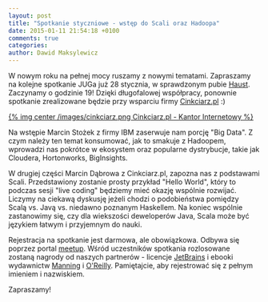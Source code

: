```yaml
---
layout: post
title: "Spotkanie styczniowe - wstęp do Scali oraz Hadoopa"
date: 2015-01-11 21:54:18 +0100
comments: true
categories: 
author: Dawid Maksylewicz
---
```

W nowym roku na pełnej mocy ruszamy z nowymi tematami. Zapraszamy na kolejne spotkanie JUGa już 28 stycznia, w sprawdzonym pubie <a href="http://www.haust.pl/" target="_blank">Haust</a>. Zaczynamy o godzinie 19! Dzięki długofalowej współpracy, ponownie spotkanie zrealizowane będzie przy wsparciu firmy <a href="http://cinkciarz.pl/" target="_blank">Cinkciarz.pl</a> :)

[{% img center /images/cinkciarz.png Cinkciarz.pl - Kantor Internetowy %}](http://cinkciarz.pl)

<!-- more -->

Na wstępie Marcin Stożek z firmy IBM zaserwuje nam porcję "Big Data". Z czym należy ten temat konsumować, jak to smakuje z Hadoopem, wprowadzi nas pokrótce w ekosystem oraz popularne dystrybucje, takie jak Cloudera, Hortonworks, BigInsights.

W drugiej części Marcin Dąbrowa z Cinkciarz.pl, zapozna nas z podstawami Scali. Przedstawiony zostanie prosty przykład "Hello World", który to podczas sesji "live coding" będziemy mieć okazję wspólnie rozwijać. Liczymy na ciekawą dyskusję jeżeli chodzi o podobieństwa pomiędzy Scalą vs. Javą vs. niedawno poznanym Haskellem. Na koniec wspólnie zastanowimy się, czy dla wiekszości deweloperów Java, Scala może być językiem łatwym i przyjemnym do nauki.

Rejestracja na spotkanie jest darmowa, ale obowiązkowa. Odbywa się poprzez portal <a href="http://www.meetup.com/Zielona-Gora-JUG/events/219374455/" target="_blank">meetup</a>. Wśród uczestników spotkania rozlosowane zostaną nagrody od naszych partnerów - licencje <a href="http://jetbrains.com/" target="_blank">JetBrains</a> i ebooki wydawnictw <a href="http://manning.com/" target="_blank">Manning</a> i <a href="http://oreilly.com/" target="_blank">O'Reilly</a>. Pamiętajcie, aby rejestrować się z pełnym imieniem i nazwiskiem.

Zapraszamy!
